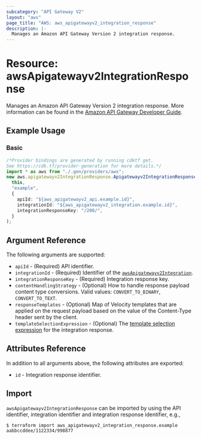 ```yaml
---
subcategory: "API Gateway V2"
layout: "aws"
page_title: "AWS: aws_apigatewayv2_integration_response"
description: |-
  Manages an Amazon API Gateway Version 2 integration response.
---
```


# Resource: awsApigatewayv2IntegrationResponse

Manages an Amazon API Gateway Version 2 integration response.
More information can be found in the [Amazon API Gateway Developer Guide](https://docs.aws.amazon.com/apigateway/latest/developerguide/apigateway-websocket-api.html).

## Example Usage

### Basic

```typescript
/*Provider bindings are generated by running cdktf get.
See https://cdk.tf/provider-generation for more details.*/
import * as aws from "./.gen/providers/aws";
new aws.apigatewayv2IntegrationResponse.Apigatewayv2IntegrationResponse(
  this,
  "example",
  {
    apiId: "${aws_apigatewayv2_api.example.id}",
    integrationId: "${aws_apigatewayv2_integration.example.id}",
    integrationResponseKey: "/200/",
  }
);

```

## Argument Reference

The following arguments are supported:

* `apiId` - (Required) API identifier.
* `integrationId` - (Required) Identifier of the [`awsApigatewayv2Integration`](/docs/providers/aws/r/apigatewayv2_integration.html).
* `integrationResponseKey` - (Required) Integration response key.
* `contentHandlingStrategy` - (Optional) How to handle response payload content type conversions. Valid values: `CONVERT_TO_BINARY`, `CONVERT_TO_TEXT`.
* `responseTemplates` - (Optional) Map of Velocity templates that are applied on the request payload based on the value of the Content-Type header sent by the client.
* `templateSelectionExpression` - (Optional) The [template selection expression](https://docs.aws.amazon.com/apigateway/latest/developerguide/apigateway-websocket-api-selection-expressions.html#apigateway-websocket-api-template-selection-expressions) for the integration response.

## Attributes Reference

In addition to all arguments above, the following attributes are exported:

* `id` - Integration response identifier.

## Import

`awsApigatewayv2IntegrationResponse` can be imported by using the API identifier, integration identifier and integration response identifier, e.g.,

```console
$ terraform import aws_apigatewayv2_integration_response.example aabbccddee/1122334/998877
```
